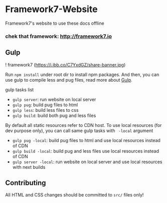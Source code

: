 Framework7-Website
==================
Framework7's website to use these docs offline

### chek that framework: http://framework7.io

## Gulp
! framework7 (https://i.ibb.co/C7YxdGZ/share-banner.jpg)

Run `npm install` under root dir to install npm packages.
And then, you can use gulp to compile less and pug files, read more about [Gulp](http://gulpjs.com/).

gulp tasks list

- `gulp server`: run website on local server
- `gulp pug`: build pug files to html
- `gulp less`: build less files to css
- `gulp build`: build both pug and less files

By default all static resources refer to CDN host. To use local resources (for dev purpose only), you can call same gulp tasks with ` -local` argument
- `gulp pug -local`: build pug files to html and use local resources instead of CDN
- `gulp build -local`: build pug and less files use local resources instead of CDN
- `gulp server -local`: run website on local server and use local resources with next builds

## Contributing

All HTML and CSS changes should be committed to `src/` files only!
